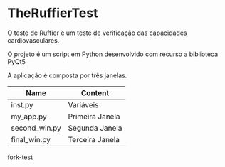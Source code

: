 # TheRuffierTest

O teste de Ruffier é um teste de verificação das capacidades cardiovasculares.

O projeto é um script em Python desenvolvido com recurso a biblioteca PyQt5

A aplicação é composta por três janelas.

Name | Content
----------- | ---------
inst.py | Variáveis
my_app.py | Primeira Janela
second_win.py | Segunda Janela
final_win.py | Terceira Janela

fork-test
